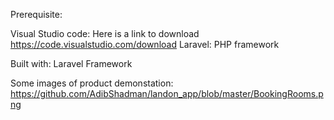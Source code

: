 
Prerequisite: 

Visual Studio code: Here is a link to download https://code.visualstudio.com/download
Laravel: PHP framework

Built with: Laravel Framework

Some images of product demonstation: 
https://github.com/AdibShadman/landon_app/blob/master/BookingRooms.png
